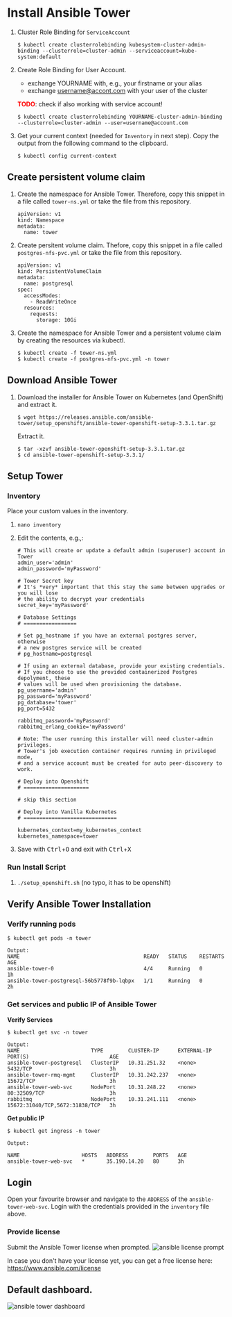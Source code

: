 # Install Ansible Tower


1. Cluster Role Binding for `ServiceAccount`
    ```
    $ kubectl create clusterrolebinding kubesystem-cluster-admin-binding --clusterrole=cluster-admin --serviceaccount=kube-system:default
    ```

1. Create Role Binding for User Account.
     - exchange YOURNAME with, e.g., your firstname or your alias
     - exchange username@accont.com with your user of the cluster
    
    <span style="color:red">**TODO**</span>: check if also working with service account!
    ```
    $ kubectl create clusterrolebinding YOURNAME-cluster-admin-binding --clusterrole=cluster-admin --user=username@account.com
    ```

1. Get your current context (needed for `Inventory` in next step). Copy the output from the following command to the clipboard.
    ```
    $ kubectl config current-context
    ```

## Create persistent volume claim

1. Create the namespace for Ansible Tower. Therefore, copy this snippet in a file called `tower-ns.yml` or take the file from this repository.
    ```
    apiVersion: v1
    kind: Namespace
    metadata:
      name: tower
    ```

1. Create persitent volume claim. Thefore, copy this snippet in a file called `postgres-nfs-pvc.yml` or take the file from this repository.
    ```
    apiVersion: v1
    kind: PersistentVolumeClaim
    metadata:
      name: postgresql
    spec:
      accessModes:
        - ReadWriteOnce
      resources:
        requests:
          storage: 10Gi
    ```

1. Create the namespace for Ansible Tower and a persistent volume claim by creating the resources via kubectl. 
    ``` 
    $ kubectl create -f tower-ns.yml
    $ kubectl create -f postgres-nfs-pvc.yml -n tower
    ```

## Download Ansible Tower

1. Download the installer for Ansible Tower on Kubernetes (and OpenShift) and extract it.

    ```
    $ wget https://releases.ansible.com/ansible-tower/setup_openshift/ansible-tower-openshift-setup-3.3.1.tar.gz
    ```
    Extract it.
    ```
    $ tar -xzvf ansible-tower-openshift-setup-3.3.1.tar.gz
    $ cd ansible-tower-openshift-setup-3.3.1/
    ```


## Setup Tower

### Inventory

Place your custom values in the inventory.

1. `nano inventory`
1. Edit the contents, e.g.,:

    ```
    # This will create or update a default admin (superuser) account in Tower
    admin_user='admin'
    admin_password='myPassword'

    # Tower Secret key
    # It's *very* important that this stay the same between upgrades or you will lose
    # the ability to decrypt your credentials
    secret_key='myPassword'

    # Database Settings
    # =================

    # Set pg_hostname if you have an external postgres server, otherwise
    # a new postgres service will be created
    # pg_hostname=postgresql

    # If using an external database, provide your existing credentials.
    # If you choose to use the provided containerized Postgres depolyment, these
    # values will be used when provisioning the database.
    pg_username='admin'
    pg_password='myPassword'
    pg_database='tower'
    pg_port=5432

    rabbitmq_password='myPassword'
    rabbitmq_erlang_cookie='myPassword'

    # Note: The user running this installer will need cluster-admin privileges.
    # Tower's job execution container requires running in privileged mode,
    # and a service account must be created for auto peer-discovery to work.

    # Deploy into Openshift
    # =====================

    # skip this section

    # Deploy into Vanilla Kubernetes
    # ==============================

    kubernetes_context=my_kubernetes_context
    kubernetes_namespace=tower

    ```

1. Save with <kbd>Ctrl</kbd>+<kbd>O</kbd> and exit with <kbd>Ctrl</kbd>+<kbd>X</kbd> 

### Run Install Script

1. `./setup_openshift.sh` (no typo, it has to be openshift)

## Verify Ansible Tower Installation

### Verify running pods

```
$ kubectl get pods -n tower

Output:
NAME                                        READY   STATUS    RESTARTS   AGE
ansible-tower-0                             4/4     Running   0          1h
ansible-tower-postgresql-56b5778f9b-lqbpx   1/1     Running   0          2h
```

### Get services and public IP of Ansible Tower 

**Verify Services**

```
$ kubectl get svc -n tower

Output:
NAME                       TYPE        CLUSTER-IP      EXTERNAL-IP   PORT(S)                          AGE
ansible-tower-postgresql   ClusterIP   10.31.251.32    <none>        5432/TCP                         3h
ansible-tower-rmq-mgmt     ClusterIP   10.31.242.237   <none>        15672/TCP                        3h
ansible-tower-web-svc      NodePort    10.31.248.22    <none>        80:32509/TCP                     3h
rabbitmq                   NodePort    10.31.241.111   <none>        15672:31040/TCP,5672:31838/TCP   3h
```

**Get public IP** 

```
$ kubectl get ingress -n tower

Output:

NAME                    HOSTS   ADDRESS        PORTS   AGE
ansible-tower-web-svc   *       35.190.14.20   80      3h
```

## Login

Open your favourite browser and navigate to the `ADDRESS` of the `ansible-tower-web-svc`. Login with the credentials provided in the `inventory` file above.

### Provide license

Submit the Ansible Tower license when prompted.
![ansible license prompt](../assets/ansible-license.png)


In case you don't have your license yet, you can get a free license here: https://www.ansible.com/license 


## Default dashboard.

![ansible tower dashboard](../assets/ansible-tower-initial.png)

